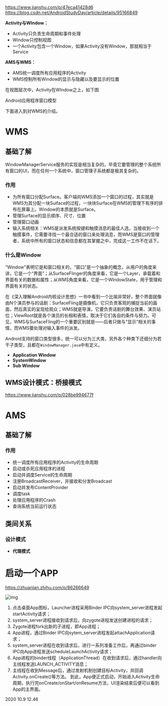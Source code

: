 https://www.jianshu.com/p/47eca41428d6
https://blog.csdn.net/AndroidStudyDay/article/details/95166849

**Activity与WIndow：**

- Activity只负责生命周期和事件处理
- Window只控制视图
- 一个Activity包含一个Window，如果Activity没有Window，那就相当于Service

**AMS与WMS：**

- AMS统一调度所有应用程序的Activity
- WMS控制所有Window的显示与隐藏以及要显示的位置



在视图层次中，Activity在WIndow之上，如下图

Android应用程序窗口模型

下面进入到对WMS的介绍。

# WMS

## 基础了解

WindowManagerService服务的实现是相当复杂的，毕竟它要管理的整个系统所有窗口的UI，而在任何一个系统中，窗口管理子系统都是极其复杂的。

### 作用

- 为所有窗口分配Surface。客户端向WMS添加一个窗口的过程，其实就是WMS为其分配一块Suiface的过程，一块块Surface在WMS的管理下有序的排布在屏幕上。Window的本质就是Surface。
- 管理Surface的显示顺序、尺寸、位置
- 管理窗口动画
- 输入系统相关：WMS是派发系统按键和触摸消息的最佳人选，当接收到一个触摸事件，它需要寻找一个最合适的窗口来处理消息，而WMS是窗口的管理者，系统中所有的窗口状态和信息都在其掌握之中，完成这一工作不在话下。

### 什么是Window

“Window”表明它是和窗口相关的，“窗口”是一个抽象的概念，从用户的角度来讲，它是一个“界面”；从SurfaceFlinger的角度来看，它是一个Layer，承载着和界面有关的数据和属性；从WMS角度来看，它是一个WIndowState，用于管理和界面有关的状态。

在《深入理解Android内核设计思想》一书中看到一个比喻非常好，整个界面就像由N个演员参与的话剧：SurfaceFling是摄像机，它只负责客观的捕捉当前的画面，然后真实的呈现给观众；WMS就是导演，它要负责话剧的舞台效果、演员站位；ViewRoot就是各个演员的长相和表情，取决于它们各自的条件与努力。可见，WMS与SurfaceFling的一个重要区别就是——后者只做与“显示”相关的事情，而WMS要处理对输入事件的派发。

Android支持的窗口类型很多，统一可以分为三大类，另外各个种类下还细分为若干子类型，且都在`WindowManager.java`中有定义。

- **Application Window**
- **SystemWindow**
- **Sub Window**

## WMS设计模式：桥接模式

https://www.jianshu.com/p/028be994677f

# AMS

## 基础了解

### 作用

- 统一调度所有应用程序的Activity的生命周期
- 启动或杀死应用程序的进程
- 启动并调度Service的生命周期
- 注册BroadcastReceiver，并接收和分发Broadcast
- 启动并发布ContentProvider
- 调度task
- 处理应用程序的Crash
- 查询系统当前运行状态

## 类间关系

### 设计模式

- **代理模式**



# 启动一个APP

https://zhuanlan.zhihu.com/p/86266649

![img](https://pic2.zhimg.com/80/v2-8419426dda4cdc6bd962237e898f7029_720w.jpg)

1. 点击桌面App图标，Launcher进程采用Binder IPC向system_server进程发起startActivity请求；
2. system_server进程接收到请求后，向zygote进程发送创建进程的请求；
3. Zygote进程fork出新的子进程，即App进程；
4. App进程，通过Binder IPC向sytem_server进程发起attachApplication请求；
5. system_server进程在收到请求后，进行一系列准备工作后，再通过binder IPC向App进程发送scheduleLaunchActivity请求；
6. App进程的binder线程（ApplicationThread）在收到请求后，通过handler向主线程发送LAUNCH_ACTIVITY消息；
7. 主线程在收到Message后，通过发射机制创建目标Activity，并回调Activity.onCreate()等方法。 到此，App便正式启动，开始进入Activity生命周期，执行完onCreate/onStart/onResume方法，UI渲染结束后便可以看到App的主界面。

 2020 10.9  12.46
